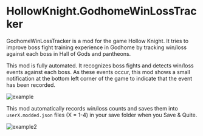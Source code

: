 # HollowKnight.GodhomeWinLossTracker

GodhomeWinLossTracker is a mod for the game Hollow Knight. It tries to improve boss fight training experience in Godhome by tracking win/loss against each boss in Hall of Gods and pantheons.

This mod is fully automated. It recognizes boss fights and detects win/loss events against each boss. As these events occur, this mod shows a small notification at the bottom left corner of the game to indicate that the event has been recorded.

![example](https://user-images.githubusercontent.com/14790745/174503620-b0abda40-e43f-4e45-bbdb-0d59eb18007d.png)


This mod automatically records win/loss counts and saves them into `userX.modded.json` files (X = 1-4) in your save folder when you Save & Quite.

![example2](https://user-images.githubusercontent.com/14790745/174503737-971c36de-980c-406c-b050-cae6fba8f90f.png)
